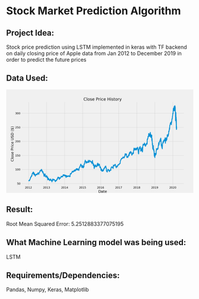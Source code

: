 # Stock Market Prediction Algorithm 
## Project Idea:
Stock price prediction using LSTM implemented in keras with TF backend on daily closing price of Apple data from Jan 2012 to December 2019 in order to predict the future prices 

## Data Used: 
![Model screenshot](/screenshot/Closing_price_history.png)

## Result: 
Root Mean Squared Error: 5.2512883377075195

## What Machine Learning model was being used: 
LSTM 

## Requirements/Dependencies:
Pandas, Numpy, Keras, Matplotlib
